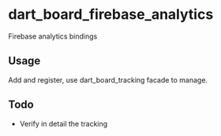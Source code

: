# dart_board_firebase_analytics

Firebase analytics bindings

## Usage

Add and register, use dart_board_tracking facade to manage.

## Todo

- Verify in detail the tracking